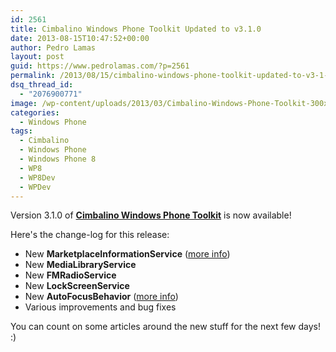 ```yaml
---
id: 2561
title: Cimbalino Windows Phone Toolkit Updated to v3.1.0
date: 2013-08-15T10:47:52+00:00
author: Pedro Lamas
layout: post
guid: https://www.pedrolamas.com/?p=2561
permalink: /2013/08/15/cimbalino-windows-phone-toolkit-updated-to-v3-1-0/
dsq_thread_id:
  - "2076900771"
image: /wp-content/uploads/2013/03/Cimbalino-Windows-Phone-Toolkit-300x270.png
categories:
  - Windows Phone
tags:
  - Cimbalino
  - Windows Phone
  - Windows Phone 8
  - WP8
  - WP8Dev
  - WPDev
---
```

Version 3.1.0 of [**Cimbalino Windows Phone Toolkit**](http://cimbalino.org) is now available!

Here's the change-log for this release:

* New **MarketplaceInformationService** ([more info](https://www.pedrolamas.com/2013/07/24/checking-for-updates-from-inside-a-windows-phone-app/))
* New **MediaLibraryService**
* New **FMRadioService**
* New **LockScreenService**
* New **AutoFocusBehavior** ([more info](https://www.pedrolamas.com/2013/08/19/cimbalino-windows-phone-toolkit-autofocusbehavior/))
* Various improvements and bug fixes

You can count on some articles around the new stuff for the next few days! :)
